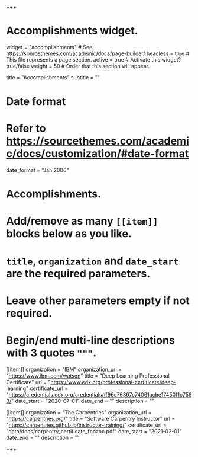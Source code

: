 +++
# Accomplishments widget.
widget = "accomplishments"  # See https://sourcethemes.com/academic/docs/page-builder/
headless = true  # This file represents a page section.
active = true  # Activate this widget? true/false
weight = 50  # Order that this section will appear.

title = "Accomplish&shy;ments"
subtitle = ""

# Date format
#   Refer to https://sourcethemes.com/academic/docs/customization/#date-format
date_format = "Jan 2006"

# Accomplishments.
#   Add/remove as many `[[item]]` blocks below as you like.
#   `title`, `organization` and `date_start` are the required parameters.
#   Leave other parameters empty if not required.
#   Begin/end multi-line descriptions with 3 quotes `"""`.

[[item]]
  organization = "IBM"
  organization_url = "https://www.ibm.com/watson"
  title = "Deep Learning Professional Certificate"
  url = "https://www.edx.org/professional-certificate/deep-learning"
  certificate_url = "https://credentials.edx.org/credentials/ff96c76397c74061acbe17450f1c7563/"
  date_start = "2020-07-01"
  date_end = ""
  description = ""

[[item]]
  organization = "The Carpentries"
  organization_url = "https://carpentries.org/"
  title = "Software Carpentry Instructor"
  url = "https://carpentries.github.io/instructor-training/"
  certificate_url = "data/docs/carpentry_certificate_fpozoc.pdf"
  date_start = "2021-02-01"
  date_end = ""
  description = ""

+++
